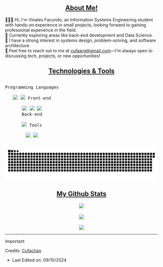 <a href="https://github.com/icufaa">
 </a>
 
<h2 align="center"><u>About Me!</u></h2>

👨🏽‍💻 Hi, I'm Vinales Facundo, an Information Systems Engineering student with hands-on experience in small projects, looking forward to gaining professional experience in the field.  
🌱 Currently exploring areas like back-end development and Data Science.  
🤔 I have a strong interest in systems design, problem-solving, and software architecture.  
💬 Feel free to reach out to me at cufaarg@gmail.com—I'm always open to discussing tech, projects, or new opportunities!

 

<h2 align="center"><u>Technologies & Tools</u></h2>
<p style="display: inline-block;" align="center">
  <kbd>
    <kbd>Programming Languages</kbd>
    <br>
    <br>
    <img width="30px" src="https://cdn.jsdelivr.net/gh/devicons/devicon/icons/python/python-plain.svg" /> 
    <img width="30px" src="https://cdn.jsdelivr.net/gh/devicons/devicon/icons/java/java-plain.svg" /> 
  </kbd>
  <kbd>
    <kbd>Front-end</kbd>
    <br>
    <br>
    <img width="30px" src="https://cdn.jsdelivr.net/gh/devicons/devicon/icons/html5/html5-original.svg" /> 
    <img width="30px" src="https://cdn.jsdelivr.net/gh/devicons/devicon/icons/css3/css3-plain.svg" /> 
    <img width="30px" src="https://cdn.jsdelivr.net/gh/devicons/devicon/icons/javascript/javascript-original.svg" />
  </kbd>
  <br>
  <kbd>
    <kbd>Back-end</kbd>
    <br>
    <br>
    <img width ="30px" src="https://cdn.worldvectorlogo.com/logos/fastapi-1.svg" />
  </kbd>
  <kbd>
    <kbd>Tools</kbd>
    <br>
    <br>
    <img width="30px" src="https://cdn.jsdelivr.net/gh/devicons/devicon/icons/vscode/vscode-original.svg" />
    <img width="30px" src="https://cdn.worldvectorlogo.com/logos/intellij-idea-1.svg" />
  </kbd>
</p>

![snake gif](https://github.com/icufaa/PLANTILLAS.md/blob/main/github-contribution-grid-snake.svg)

<h2 align="center"><u>My Github Stats</u></h2>
<p align="center">
<img align="center" src="https://github-readme-stats.vercel.app/api/top-langs/?username=icufaa&layout=compact&theme=github_dark&langs_count=10&exclude_repo=kasweb">
<br>
<br>
<img align="center" src="https://github-readme-stats.vercel.app/api?username=icufaa&count_private=true&show_icons=trueline_height=21&theme=github_dark">	
<br>
<br>
<img align="center" src="https://github-readme-streak-stats.herokuapp.com/?user=icufaa&theme=holi-theme">
</p>



-----
> [!IMPORTANT]
Credits: [Cufachan](https://github.com/icufaa)
- Last Edited on: 09/10/2024
